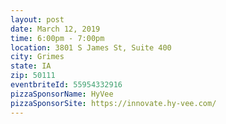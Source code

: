 ```yaml
---
layout: post
date: March 12, 2019
time: 6:00pm - 7:00pm
location: 3801 S James St, Suite 400
city: Grimes
state: IA
zip: 50111
eventbriteId: 55954332916
pizzaSponsorName: HyVee
pizzaSponsorSite: https://innovate.hy-vee.com/
---
```

